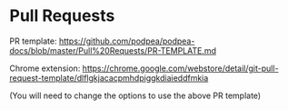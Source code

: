 # Pull Requests

PR template: https://github.com/podpea/podpea-docs/blob/master/Pull%20Requests/PR-TEMPLATE.md

Chrome extension: https://chrome.google.com/webstore/detail/git-pull-request-template/dlflgkjacacpmhdpiggkdiaieddfmkia

(You will need to change the options to use the above PR template)